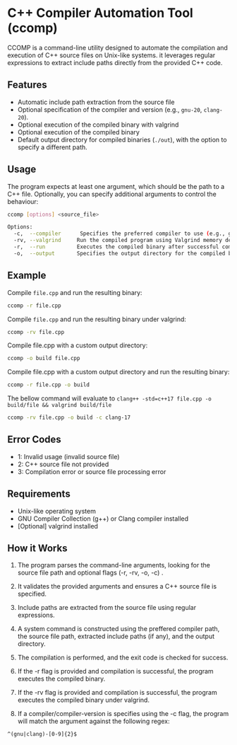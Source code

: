 # C++ Compiler Automation Tool (ccomp)

CCOMP is a command-line utility designed to automate the compilation and execution of C++ source files on Unix-like systems. it leverages regular expressions to extract include paths directly from the provided C++ code.

## Features

- Automatic include path extraction from the source file
- Optional specification of the compiler and version (e.g., `gnu-20`, `clang-20`).
- Optional execution of the compiled binary with valgrind
- Optional execution of the compiled binary
- Default output directory for compiled binaries (`./out`), with the option to specify a different path.

## Usage

The program expects at least one argument, which should be the path to a C++ file. Optionally, you can specify additional arguments to control the behaviour:

```bash
ccomp [options] <source_file>

Options:
  -c,  --compiler      Specifies the preferred compiler to use (e.g., gnu-20 or clang-20). If no valid compiler is provided, the default is clang++ -std=c++20.
  -rv, --valgrind     Run the compiled program using Valgrind memory debugger after successful compilation (off by default).
  -r,  --run          Executes the compiled binary after successful compilation (default: off)
  -o,  --output       Specifies the output directory for the compiled binary (default: ./out)
```

## Example

Compile `file.cpp` and run the resulting binary:

```bash
ccomp -r file.cpp
```

Compile `file.cpp` and run the resulting binary under valgrind:

```bash
ccomp -rv file.cpp
```

Compile file.cpp with a custom output directory:

```bash
ccomp -o build file.cpp
```

Compile file.cpp with a custom output directory and run the resulting binary:

```bash
ccomp -r file.cpp -o build
```

The bellow command will evaluate to `clang++ -std=c++17 file.cpp -o build/file && valgrind build/file`

```bash
ccomp -rv file.cpp -o build -c clang-17
```

## Error Codes

- 1: Invalid usage (invalid source file)
- 2: C++ source file not provided
- 3: Compilation error or source file processing error

## Requirements

- Unix-like operating system
- GNU Compiler Collection (g++) or Clang compiler installed
- [Optional] valgrind installed

## How it Works

1. The program parses the command-line arguments, looking for the source file path and optional flags (-r, -rv, -o, -c) .

2. It validates the provided arguments and ensures a C++ source file is specified.

3. Include paths are extracted from the source file using regular expressions.

4. A system command is constructed using the preffered compiler path, the source file path, extracted include paths (if any), and the output directory.

5. The compilation is performed, and the exit code is checked for success.

6. If the -r flag is provided and compilation is successful, the program executes the compiled binary.

7. If the -rv flag is provided and compilation is successful, the program executes the compiled binary under valgrind.

8. If a compiler/compiler-version is specifies using the -c flag, the program will match the argument against the following regex:

```regex
^(gnu|clang)-[0-9]{2}$
```
